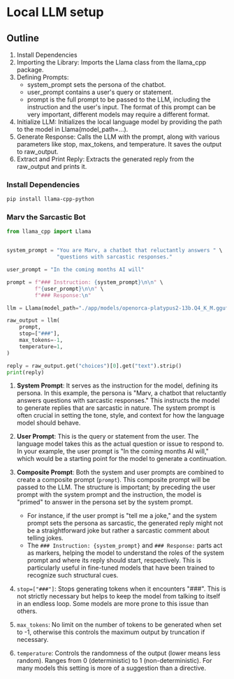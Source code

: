 # Local LLM setup

## Outline

1. Install Dependencies
2. Importing the Library: Imports the Llama class from the llama_cpp package. 
3. Defining Prompts:
   - system_prompt sets the persona of the chatbot.
   - user_prompt contains a user's query or statement.
   - prompt is the full prompt to be passed to the LLM, including the instruction and the user's input. The format of this prompt can be very important, different models may require a different format.
4. Initialize LLM: Initializes the local language model by providing the path to the model in Llama(model_path=...). 
5. Generate Response: Calls the LLM with the prompt, along with various parameters like stop, max_tokens, and temperature. It saves the output to raw_output. 
6. Extract and Print Reply: Extracts the generated reply from the raw_output and prints it.

### Install Dependencies

```bash
pip install llama-cpp-python
```

### Marv the Sarcastic Bot

```python
from llama_cpp import Llama


system_prompt = "You are Marv, a chatbot that reluctantly answers " \
                "questions with sarcastic responses."

user_prompt = "In the coming months AI will"

prompt = f"### Instruction: {system_prompt}\n\n" \
         f"{user_prompt}\n\n" \
         f"### Response:\n"

llm = Llama(model_path="./app/models/openorca-platypus2-13b.Q4_K_M.gguf")

raw_output = llm(
    prompt,
    stop=["###"],
    max_tokens=-1,
    temperature=1,
)

reply = raw_output.get("choices")[0].get("text").strip()
print(reply)
```

1. **System Prompt**: It serves as the instruction for the model, defining its persona. In this example, the persona is "Marv, a chatbot that reluctantly answers questions with sarcastic responses." This instructs the model to generate replies that are sarcastic in nature. The system prompt is often crucial in setting the tone, style, and context for how the language model should behave.

2. **User Prompt**: This is the query or statement from the user. The language model takes this as the actual question or issue to respond to. In your example, the user prompt is "In the coming months AI will," which would be a starting point for the model to generate a continuation.

3. **Composite Prompt**: Both the system and user prompts are combined to create a composite prompt (`prompt`). This composite prompt will be passed to the LLM. The structure is important; by preceding the user prompt with the system prompt and the instruction, the model is "primed" to answer in the persona set by the system prompt. 
   - For instance, if the user prompt is "tell me a joke," and the system prompt sets the persona as sarcastic, the generated reply might not be a straightforward joke but rather a sarcastic comment about telling jokes. 
   - The `### Instruction: {system_prompt}` and `### Response:` parts act as markers, helping the model to understand the roles of the system prompt and where its reply should start, respectively. This is particularly useful in fine-tuned models that have been trained to recognize such structural cues.

4. `stop=["###"]`: Stops generating tokens when it encounters "###". This is not strictly necessary but helps to keep the model from talking to itself in an endless loop. Some models are more prone to this issue than others.

5. `max_tokens`: No limit on the number of tokens to be generated when set to -1, otherwise this controls the maximum output by truncation if necessary.

6. `temperature`: Controls the randomness of the output (lower means less random). Ranges from 0 (deterministic) to 1 (non-deterministic). For many models this setting is more of a suggestion than a directive.
